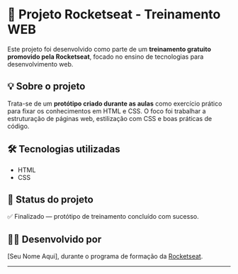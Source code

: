 # 🚀 Projeto Rocketseat - Treinamento WEB

Este projeto foi desenvolvido como parte de um **treinamento gratuito promovido pela Rocketseat**, focado no ensino de tecnologias para desenvolvimento web.

## 💡 Sobre o projeto

Trata-se de um **protótipo criado durante as aulas** como exercício prático para fixar os conhecimentos em HTML e CSS. O foco foi trabalhar a estruturação de páginas web, estilização com CSS e boas práticas de código.

## 🛠️ Tecnologias utilizadas

- HTML
- CSS

## 📌 Status do projeto

✅ Finalizado — protótipo de treinamento concluído com sucesso.

## 👩‍💻 Desenvolvido por

[Seu Nome Aqui], durante o programa de formação da [Rocketseat](https://www.rocketseat.com.br/).

---

